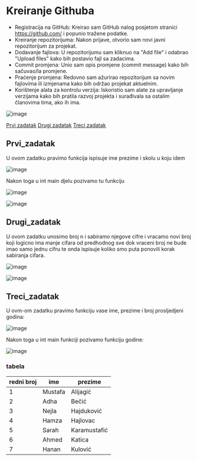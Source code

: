 # Kreiranje Githuba
- Registracija na GitHub: Kreirao sam GitHub nalog posjetom stranici https://github.com/ i popunio tražene podatke.
- Kreiranje repozitorijuma: Nakon prijave, otvorio sam novi  javni repozitorijum za projekat.
- Dodavanje fajlova: U repozitorijumu sam kliknuo na "Add file" i odabrao  "Upload files" kako bih postavio  fajl sa zadacima.
- Commit promjena: Unio sam opis promjene (commit message) kako bih sačuvao/la promjene.
- Praćenje promjena: Redovno sam ažurirao repozitorijum sa novim fajlovima ili izmjenama kako bih održao projekat aktuelnim.
- Korištenje alata za kontrolu verzija: Iskoristio sam alate za upravljanje verzijama kako bih pratila razvoj projekta i surađivala sa ostalim članovima tima, ako ih ima.

![image](https://github.com/Ahmedkaleee/kaletovtibra/assets/168560106/20c01ba0-ffc6-422c-b1fb-e757d2ee9136)

[Prvi zadatak](#prvi_zadatak)
[Drugi zadatak](#drugi_zadatak)
[Treci zadatak](#treci_zadatak)


## Prvi_zadatak 

U ovom zadatku pravimo funkcija ispisuje ime prezime i skolu u koju idem

![image](https://github.com/Ahmedkaleee/kaletovtibra/assets/168560106/d0263eaa-4783-4727-ac62-c55efb88b2d4)

Nakon toga u int main djelu pozivamo tu funkciju


![image](https://github.com/Ahmedkaleee/kaletovtibra/assets/168560106/8358eb92-8286-4088-970c-0cddd0fff0e0)

![image](https://github.com/Ahmedkaleee/kaletovtibra/assets/168560106/5d29b3a2-0f90-4711-a50c-eefea32c0444)

## Drugi_zadatak 

U ovom zadatku unosimo broj n i sabiramo njegove cifre i vracamo novi broj koji logicno ima manje cifara od predhodnog sve dok vraceni broj ne bude imao samo jednu cifru te onda ispisuje koliko smo puta ponovili korak sabiranja cifara.

![image](https://github.com/Ahmedkaleee/kaletovtibra/assets/168560106/10b5f281-5fce-4293-b8e6-6c56d9a82c21)


![image](https://github.com/Ahmedkaleee/kaletovtibra/assets/168560106/fa378b99-b238-4fda-b47d-f5116479f1ec)

## Treci_zadatak

U ovm-om zadatku pravimo funkciju vase ime, prezime i broj prosljedjeni godina:


![image](https://github.com/Ahmedkaleee/kaletovtibra/assets/168560106/bac0a2fb-27a4-4a19-9e9a-d2379cf60ca1)


Nakon toga u int main funkciji pozivamo funkciju godine: 


![image](https://github.com/Ahmedkaleee/kaletovtibra/assets/168560106/cb45e368-101d-4536-a22d-7b358e4f9cf2)


### tabela


|redni broj|ime|prezime|
|----------|---|-------|
|1|Mustafa|Alijagić  |
|2|Adha| Bečić        |
|3|Nejla | Hajduković  |
|4|Hamza |Hajlovac    |
|5|Sarah |Karamustafić|
|6|  Ahmed| Katica    |
|7| Hanan | Kulović   | 


